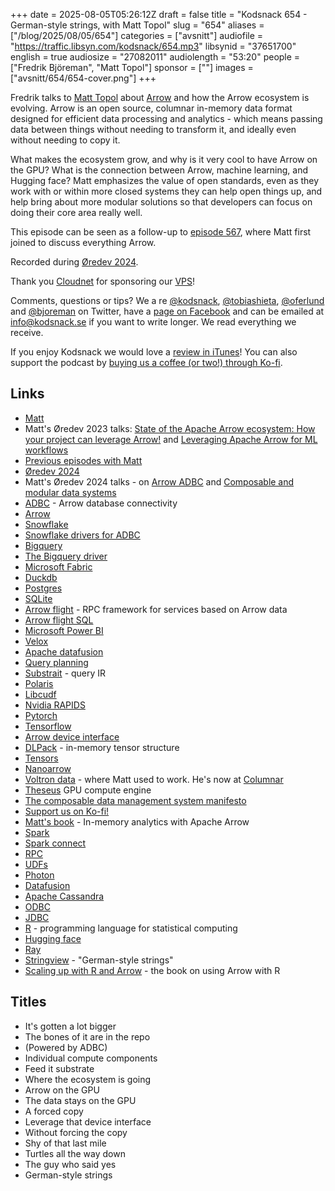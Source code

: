 +++
date = 2025-08-05T05:26:12Z
draft = false
title = "Kodsnack 654 - German-style strings, with Matt Topol"
slug = "654"
aliases = ["/blog/2025/08/05/654"]
categories = ["avsnitt"]
audiofile = "https://traffic.libsyn.com/kodsnack/654.mp3"
libsynid = "37651700"
english = true
audiosize = "27082011"
audiolength = "53:20"
people = ["Fredrik Björeman", "Matt Topol"]
sponsor = [""]
images = ["avsnitt/654/654-cover.png"]
+++

Fredrik talks to [Matt Topol](https://github.com/zeroshade) about [Arrow](https://arrow.apache.org/) and how the Arrow ecosystem is evolving. Arrow is an open source, columnar in-memory data format designed for efficient data processing and analytics - which means passing data between things without needing to transform it, and ideally even without needing to copy it.

What makes the ecosystem grow, and why is it very cool to have Arrow on the GPU? What is the connection between Arrow, machine learning, and Hugging face? Matt emphasizes the value of open standards, even as they work with or within more closed systems they can help open things up, and help bring about more modular solutions so that developers can focus on doing their core area really well.

This episode can be seen as a follow-up to [episode 567](https://kodsnack.se/567/), where Matt first joined to discuss everything Arrow.

Recorded during [Øredev 2024](https://archive.oredev.org/2024/#/).

Thank you [Cloudnet](http://www.cloudnet.se) for sponsoring our [VPS](http://en.wikipedia.org/wiki/Virtual_private_server)!

Comments, questions or tips? We a	re [@kodsnack](https://www.twitter.com/kodsnack), [@tobiashieta](https://www.twitter.com/tobiashieta), [@oferlund](https://twitter.com/oferlund) and [@bjoreman](https://www.twitter.com/bjoreman) on Twitter, have a [page on Facebook](https://www.facebook.com/kodsnack) and can be emailed at [info@kodsnack.se](mailto:info@kodsnack.se) if you want to write longer. We read everything we receive.

If you enjoy Kodsnack we would love a [review in iTunes](http://itunes.apple.com/se/podcast/kodsnack/id561631498?l=en)! You can also support the podcast by <a href="https://ko-fi.com/kodsnack" rel="payment">buying us a coffee (or two!) through Ko-fi</a>.

## Links ##
* [Matt](https://github.com/zeroshade)
* Matt's Øredev 2023 talks: [State of the Apache Arrow ecosystem: How your project can leverage Arrow!](https://www.youtube.com/watch?v=CEdbHXBPXHk&list=PLOUKmSqExtAH0k42evc9j3fiqfgHu00Cf&index=68) and [Leveraging Apache Arrow for ML workflows](https://www.youtube.com/watch?v=dSgvht0RMzk&list=PLOUKmSqExtAH0k42evc9j3fiqfgHu00Cf&index=79)
* [Previous episodes with Matt](https://kodsnack.se/people/matt-topol/)
* [Øredev 2024](https://archive.oredev.org/2024/#/)
* Matt's Øredev 2024 talks - on [Arrow ADBC](https://www.youtube.com/watch?v=k8fu67y7Lrs&list=PLOUKmSqExtAFpg3krEd6CXr3uIyUgP97b&index=79) and [Composable and modular data systems](https://www.youtube.com/watch?v=JnCEn6tSdEI&list=PLOUKmSqExtAFpg3krEd6CXr3uIyUgP97b&index=73)
* [ADBC](https://arrow.apache.org/adbc/current/index.html) - Arrow database connectivity
* [Arrow](https://arrow.apache.org/)
* [Snowflake](https://www.snowflake.com/en/)
* [Snowflake drivers for ADBC](https://arrow.apache.org/adbc/main/driver/snowflake.html)
* [Bigquery](https://en.wikipedia.org/wiki/BigQuery)
* [The Bigquery driver](https://arrow.apache.org/adbc/16/r/adbcbigquery/index.html)
* [Microsoft Fabric](https://www.microsoft.com/en-us/microsoft-fabric)
* [Duckdb](https://en.wikipedia.org/wiki/DuckDB)
* [Postgres](https://en.wikipedia.org/wiki/PostgreSQL)
* [SQLite](https://en.wikipedia.org/wiki/SQLite)
* [Arrow flight](https://arrow.apache.org/docs/format/Flight.html) - RPC framework for services based on Arrow data
* [Arrow flight SQL](https://arrow.apache.org/docs/format/FlightSql.html)
* [Microsoft Power BI](https://en.wikipedia.org/wiki/Microsoft_Power_BI)
* [Velox](https://velox-lib.io/)
* [Apache datafusion](https://datafusion.apache.org/)
* [Query planning](https://en.wikipedia.org/wiki/Query_plan)
* [Substrait](https://substrait.io/) - query IR
* [Polaris](https://polaris.apache.org/)
* [Libcudf](https://docs.rapids.ai/api/libcudf/stable/)
* [Nvidia RAPIDS](https://developer.nvidia.com/rapids)
* [Pytorch](https://en.wikipedia.org/wiki/PyTorch)
* [Tensorflow](https://en.wikipedia.org/wiki/TensorFlow)
* [Arrow device interface](https://arrow.apache.org/docs/format/CDeviceDataInterface.html)
* [DLPack](https://github.com/dmlc/dlpack) - in-memory tensor structure
* [Tensors](https://en.wikipedia.org/wiki/Tensor_%28machine_learning%29)
* [Nanoarrow](https://arrow.apache.org/nanoarrow/latest/index.html)
* [Voltron data](https://voltrondata.com/) - where Matt used  to work. He's now at [Columnar](https://columnar.tech/)
* [Theseus](https://voltrondata.com/how-it-works) GPU compute engine
* [The composable data management system manifesto](https://www.vldb.org/pvldb/vol16/p2679-pedreira.pdf)
* [Support us on Ko-fi!](https://ko-fi.com/kodsnack)
* [Matt's book](https://www.packtpub.com/en-us/product/in-memory-analytics-with-apache-arrow-9781835461228) - In-memory analytics with Apache Arrow
* [Spark](https://spark.apache.org/docs/latest/index.html)
* [Spark connect](https://spark.apache.org/docs/latest/spark-connect-overview.html)
* [RPC](https://en.wikipedia.org/wiki/Remote_procedure_call)
* [UDFs](https://github.com/arrow-udf/arrow-udf)
* [Photon](https://www.databricks.com/product/photon)
* [Datafusion](https://datafusion.apache.org/)
* [Apache Cassandra](https://www.google.com/search?client=safari&rls=en&q=apache+cassandra&ie=UTF-8&oe=UTF-8)
* [ODBC](https://en.wikipedia.org/wiki/Open_Database_Connectivity)
* [JDBC](https://en.wikipedia.org/wiki/Java_Database_Connectivity)
* [R](https://en.wikipedia.org/wiki/R_%28programming_language%29)  - programming language for statistical computing
* [Hugging face](https://huggingface.co/)
* [Ray](https://www.ray.io/)
* [Stringview](https://arrow.apache.org/docs/format/Columnar.html#variable-size-binary-view-layout) - "German-style strings"
* [Scaling up with R and Arrow](https://arrowrbook.com/) - the book on using Arrow with R

## Titles ##
* It's gotten a lot bigger
* The bones of it are in the repo
* (Powered by ADBC)
* Individual compute components
* Feed it substrate
* Where the ecosystem is going
* Arrow on the GPU
* The data stays on the GPU
* A forced copy
* Leverage that device interface
* Without forcing the copy
* Shy of that last mile
* Turtles all the way down
* The guy who said yes
* German-style strings